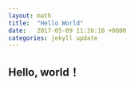 ```yaml
---
layout: math
title:  "Hello World"
date:   2017-05-09 11:26:10 +0800
categories: jekyll update
---
```



## Hello, world！
